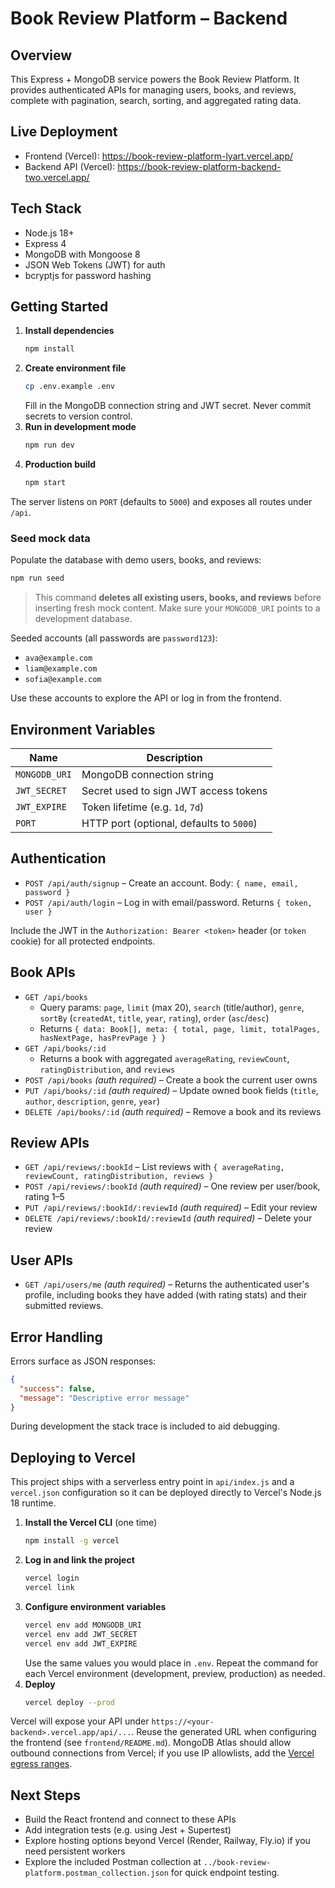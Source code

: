 # Book Review Platform – Backend

## Overview

This Express + MongoDB service powers the Book Review Platform. It provides authenticated APIs for managing users, books, and reviews, complete with pagination, search, sorting, and aggregated rating data.

## Live Deployment

- Frontend (Vercel): https://book-review-platform-lyart.vercel.app/
- Backend API (Vercel): https://book-review-platform-backend-two.vercel.app/

## Tech Stack

- Node.js 18+
- Express 4
- MongoDB with Mongoose 8
- JSON Web Tokens (JWT) for auth
- bcryptjs for password hashing

## Getting Started

1. **Install dependencies**
   ```bash
   npm install
   ```
2. **Create environment file**
   ```bash
   cp .env.example .env
   ```
   Fill in the MongoDB connection string and JWT secret. Never commit secrets to version control.
3. **Run in development mode**
   ```bash
   npm run dev
   ```
4. **Production build**
   ```bash
   npm start
   ```

The server listens on `PORT` (defaults to `5000`) and exposes all routes under `/api`.

### Seed mock data

Populate the database with demo users, books, and reviews:

```bash
npm run seed
```

> This command **deletes all existing users, books, and reviews** before inserting fresh mock content. Make sure your `MONGODB_URI` points to a development database.

Seeded accounts (all passwords are `password123`):

- `ava@example.com`
- `liam@example.com`
- `sofia@example.com`

Use these accounts to explore the API or log in from the frontend.

## Environment Variables

| Name          | Description                              |
| ------------- | ---------------------------------------- |
| `MONGODB_URI` | MongoDB connection string                |
| `JWT_SECRET`  | Secret used to sign JWT access tokens    |
| `JWT_EXPIRE`  | Token lifetime (e.g. `1d`, `7d`)         |
| `PORT`        | HTTP port (optional, defaults to `5000`) |

## Authentication

- `POST /api/auth/signup` – Create an account. Body: `{ name, email, password }`
- `POST /api/auth/login` – Log in with email/password. Returns `{ token, user }`

Include the JWT in the `Authorization: Bearer <token>` header (or `token` cookie) for all protected endpoints.

## Book APIs

- `GET /api/books`
  - Query params: `page`, `limit` (max 20), `search` (title/author), `genre`, `sortBy` (`createdAt`, `title`, `year`, `rating`), `order` (`asc`/`desc`)
  - Returns `{ data: Book[], meta: { total, page, limit, totalPages, hasNextPage, hasPrevPage } }`
- `GET /api/books/:id`
  - Returns a book with aggregated `averageRating`, `reviewCount`, `ratingDistribution`, and `reviews`
- `POST /api/books` _(auth required)_ – Create a book the current user owns
- `PUT /api/books/:id` _(auth required)_ – Update owned book fields (`title`, `author`, `description`, `genre`, `year`)
- `DELETE /api/books/:id` _(auth required)_ – Remove a book and its reviews

## Review APIs

- `GET /api/reviews/:bookId` – List reviews with `{ averageRating, reviewCount, ratingDistribution, reviews }`
- `POST /api/reviews/:bookId` _(auth required)_ – One review per user/book, rating 1–5
- `PUT /api/reviews/:bookId/:reviewId` _(auth required)_ – Edit your review
- `DELETE /api/reviews/:bookId/:reviewId` _(auth required)_ – Delete your review

## User APIs

- `GET /api/users/me` _(auth required)_ – Returns the authenticated user's profile, including books they have added (with rating stats) and their submitted reviews.

## Error Handling

Errors surface as JSON responses:

```json
{
  "success": false,
  "message": "Descriptive error message"
}
```

During development the stack trace is included to aid debugging.

## Deploying to Vercel

This project ships with a serverless entry point in `api/index.js` and a `vercel.json` configuration so it can be deployed directly to Vercel's Node.js 18 runtime.

1. **Install the Vercel CLI** (one time)
   ```bash
   npm install -g vercel
   ```
2. **Log in and link the project**
   ```bash
   vercel login
   vercel link
   ```
3. **Configure environment variables**
   ```bash
   vercel env add MONGODB_URI
   vercel env add JWT_SECRET
   vercel env add JWT_EXPIRE
   ```
   Use the same values you would place in `.env`. Repeat the command for each Vercel environment (development, preview, production) as needed.
4. **Deploy**
   ```bash
   vercel deploy --prod
   ```

Vercel will expose your API under `https://<your-backend>.vercel.app/api/...`. Reuse the generated URL when configuring the frontend (see `frontend/README.md`). MongoDB Atlas should allow outbound connections from Vercel; if you use IP allowlists, add the [Vercel egress ranges](https://vercel.com/docs/infrastructure/ips).

## Next Steps

- Build the React frontend and connect to these APIs
- Add integration tests (e.g. using Jest + Supertest)
- Explore hosting options beyond Vercel (Render, Railway, Fly.io) if you need persistent workers
- Explore the included Postman collection at `../book-review-platform.postman_collection.json` for quick endpoint testing.
